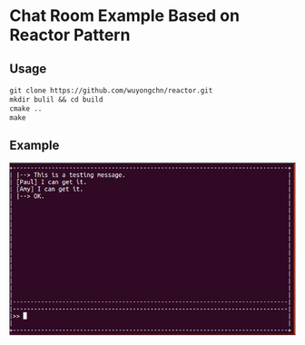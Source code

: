 # Chat Room Example Based on Reactor Pattern
## Usage
```
git clone https://github.com/wuyongchn/reactor.git
mkdir bulil && cd build
cmake ..
make
```
## Example
<img src='./imgs/client.png'>
